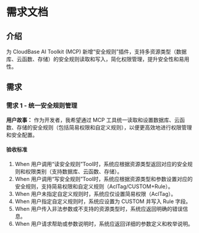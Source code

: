 # 需求文档

## 介绍

为 CloudBase AI Toolkit (MCP) 新增“安全规则”插件，支持多资源类型（数据库、云函数、存储）的安全规则读取和写入，简化权限管理，提升安全性和易用性。

## 需求

### 需求 1 - 统一安全规则管理

**用户故事：** 作为开发者，我希望通过 MCP 工具统一读取和设置数据库、云函数、存储的安全规则（包括简易权限和自定义规则），以便更高效地进行权限管理和安全配置。

#### 验收标准

1. When 用户调用“读安全规则”Tool时，系统应根据资源类型返回对应的安全规则和权限类别（支持数据库、云函数、存储）。
2. When 用户调用“写安全规则”Tool时，系统应根据资源类型和参数设置对应的安全规则，支持简易权限和自定义规则（AclTag/CUSTOM+Rule）。
3. When 用户未指定自定义规则时，系统应仅设置简易权限（AclTag）。
4. When 用户指定自定义规则时，系统应设置为 CUSTOM 并写入 Rule 字段。
5. When 用户传入非法参数或不支持的资源类型时，系统应返回明确的错误信息。
6. When 用户请求帮助或参数说明时，系统应返回详细的参数定义和枚举说明。 